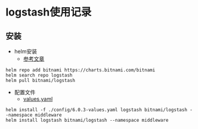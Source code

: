 # logstash使用记录

## 安装

- helm安装
  - [参考文章](https://segmentfault.com/a/1190000044266596)

```shell
helm repo add bitnami https://charts.bitnami.com/bitnami
helm search repo logstash
helm pull bitnami/logstash

```

- 配置文件
  - [values.yaml](./config/6.0.3-values.yaml)

```shell
helm install -f ./config/6.0.3-values.yaml logstash bitnami/logstash --namespace middleware
helm install logstash bitnami/logstash --namespace middleware

```
